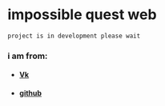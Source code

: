 impossible quest web
=====================

`project is in development please wait`

### i am from:
* #### [Vk](https://vk.com/stasromanov1)
* #### [github](https://github.com/StasRomanov)
